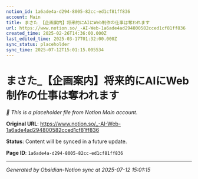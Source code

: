 ```yaml
---
notion_id: 1a6ade4a-d294-8005-82cc-ed1cf81ff836
account: Main
title: まさた_【企画案内】将来的にAIにWeb制作の仕事は奪われます
url: https://www.notion.so/_-AI-Web-1a6ade4ad294800582cced1cf81ff836
created_time: 2025-02-26T14:36:00.000Z
last_edited_time: 2025-03-17T01:32:00.000Z
sync_status: placeholder
sync_time: 2025-07-12T15:01:15.005534
---
```


# まさた_【企画案内】将来的にAIにWeb制作の仕事は奪われます

*🔄 This is a placeholder file from Notion Main account.*

**Original URL**: https://www.notion.so/_-AI-Web-1a6ade4ad294800582cced1cf81ff836

**Status**: Content will be synced in a future update.

**Page ID**: `1a6ade4a-d294-8005-82cc-ed1cf81ff836`

---

*Generated by Obsidian-Notion sync at 2025-07-12 15:01:15*
